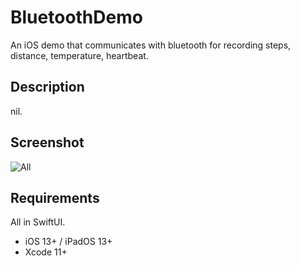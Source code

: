 #  BluetoothDemo

An iOS demo that communicates with bluetooth for recording steps, distance, temperature, heartbeat.

## Description

nil.

## Screenshot

![All](https://cdn.liaoguoyin.com/public/BluetoothDemo.jpg)

## Requirements

All in SwiftUI.

- iOS 13+ / iPadOS 13+
- Xcode 11+

